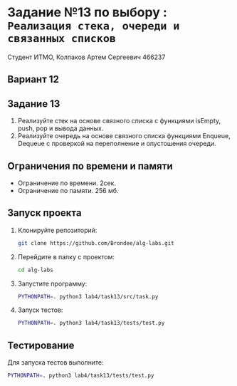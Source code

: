 # Задание №13 по выбору : `Реализация стека, очереди и связанных списков`

Студент ИТМО, Колпаков Артем Сергеевич 466237

## Вариант 12

## Задание 13

1. Реализуйте стек на основе связного списка с функциями isEmpty, push, pop
   и вывода данных.
2. Реализуйте очередь на основе связного списка функциями Enqueue, Dequeue
   c проверкой на переполнение и опустошения очереди.

## Ограничения по времени и памяти

- Ограничение по времени. 2сек.
- Ограничение по памяти. 256 мб.

## Запуск проекта

1. Клонируйте репозиторий:
   ```bash
   git clone https://github.com/Brondee/alg-labs.git
   ```
2. Перейдите в папку с проектом:
   ```bash
   cd alg-labs
   ```
3. Запустите программу:

   ```bash
   PYTHONPATH=. python3 lab4/task13/src/task.py
   ```

4. Запуск тестов:

   ```bash
   PYTHONPATH=. python3 lab4/task13/tests/test.py
   ```

## Тестирование

Для запуска тестов выполните:

```bash
PYTHONPATH=. python3 lab4/task13/tests/test.py
```
